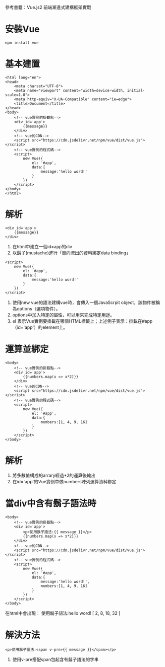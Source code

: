參考書籍：Vue.js2 前端漸進式建構框架實戰

安裝Vue
==
```
npm install vue
```


基本建置
==
```<!DOCTYPE html>
<html lang="en">
<head>
    <meta charset="UTF-8">
    <meta name="viewport" content="width=device-width, initial-scale=1.0">
    <meta http-equiv="X-UA-Compatible" content="ie=edge">
    <title>Document</title>
</head>
<body>
    <!-- vue實例的掛載點-->
    <div id='app'>
        {{message}}
    </div>
    <!-- vue的CDN-->
    <script src="https://cdn.jsdelivr.net/npm/vue/dist/vue.js"></script>
    <!-- vue實例的程式碼-->
    <script>
        new Vue({
            el: '#app',
            data:{
                message:'hello word!'
            }
        })
    </script>
</body>
</html>
```

解析
==
```<!-- vue實例的掛載點-->
<div id='app'>
    {{message}}
</div>
```
1. 在html中建立一個id=app的div
2. 以鬍子(mustache)進行「單向流出的資料綁定data binding」

```    
<script>
    new Vue({
        el: '#app',
        data:{
            message:'hello word!'
        }
    })
</script>
```

1. 使用new vue的語法建構vue時，會傳入一個JavaScrpit object，該物件被稱為options（選項物件）。
2. options中加入特定的屬性，可以用來完成特定用途。
3. el 表示Vue實例要掛載在哪個HTML標籤上；上述例子表示：掛載在#app（id='app'）的element上。


運算並綁定
==
```
<body>
    <!-- vue實例的掛載點-->
    <div id='app'>
        {{numbers.map(x => x*2)}}
    </div>
    <!-- vue的CDN-->
    <script src="https://cdn.jsdelivr.net/npm/vue/dist/vue.js"></script>
    <!-- vue實例的程式碼-->
    <script>
        new Vue({
            el: '#app',
            data:{
                numbers:[1, 4, 9, 16]
            }
        })
    </script>
</body>
```
解析
==
1. 將多數值構成的arrary經過*2的運算後輸出
2. 在id='app'的Vue實例中做numbers陣列運算資料綁定


當div中含有鬍子語法時
==
```
<body>
    <!-- vue實例的掛載點-->
    <div id='app'>
        <p>使用鬍子語法:{{ message }}</p>
        {{numbers.map(x => x*2)}}
    </div>
    <!-- vue的CDN-->
    <script src="https://cdn.jsdelivr.net/npm/vue/dist/vue.js"></script>
    <!-- vue實例的程式碼-->
    <script>
        new Vue({
            el: '#app',
            data:{
                message:'hello word!',
                numbers:[1, 4, 9, 16]
            }
        })
    </script>
</body>
```

在html中會出現：
使用鬍子語法:hello word!
[ 2, 8, 18, 32 ]

解決方法
==
```
<p>使用鬍子語法:<span v-pre>{{ message }}</span></p>
```

1. 使用v-pre搭配span包起含有鬍子語法的字串

